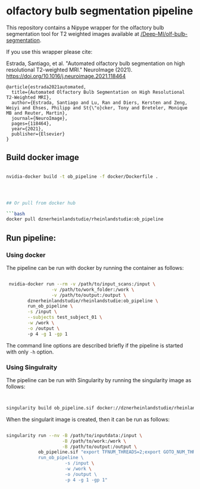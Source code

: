 # olfactory bulb segmentation pipeline

This repository contains a Nipype wrapper for the olfactory bulb segmentation tool for T2 weighted images available at [/Deep-MI/olf-bulb-segmentation](https://github.com/Deep-MI/olf-bulb-segmentation). 

If you use this wrapper please cite:

Estrada, Santiago, et al. "Automated olfactory bulb segmentation on high resolutional T2-weighted MRI." NeuroImage (2021). https://doi.org/10.1016/j.neuroimage.2021.118464
```
@article{estrada2021automated,
  title={Automated Olfactory Bulb Segmentation on High Resolutional T2-Weighted MRI},
  author={Estrada, Santiago and Lu, Ran and Diers, Kersten and Zeng, Weiyi and Ehses, Philipp and St{\"o}cker, Tony and Breteler, Monique MB and Reuter, Martin},
  journal={NeuroImage},
  pages={118464},
  year={2021},
  publisher={Elsevier}
}
```

## Build docker image

```bash

nvidia-docker build -t ob_pipeline -f docker/Dockerfile .




## Or pull from docker hub

```bash
docker pull dznerheinlandstudie/rheinlandstudie:ob_pipeline
```

## Run pipeline:

### Using docker
The pipeline can be run with docker by running the container as follows:


```bash

 nvidia-docker run --rm -v /path/to/input_scans:/input \
                 -v /path/to/work_folder:/work \
                 -v /path/to/output:/output \
        dznerheinlandstudie/rheinlandstudie:ob_pipeline \
        run_ob_pipeline \
        -s /input \
        --subjects test_subject_01 \
        -w /work \
        -o /output \ 
        -p 4 -g 1 -gp 1 

```

The command line options are described briefly if the pipeline is started with only ```-h``` option.

### Using Singulraity

The pipeline can be run with Singularity by running the singularity image as follows:

```bash


singularity build ob_pipeline.sif docker://dznerheinlandstudie/rheinlandstudie:ob_pipeline
```

When the singularit image is created, then it can be run as follows:

```bash

singularity run --nv -B /path/to/inputdata:/input \
                     -B /path/to/work:/work \
                     -B /path/to/output:/output \
            ob_pipeline.sif "export TFNUM_THREADS=2;export GOTO_NUM_THREADS=2;\
            run_ob_pipeline \ 
                      -s /input \
                      -w /work \
                      -o /output \ 
                      -p 4 -g 1 -gp 1"
```



